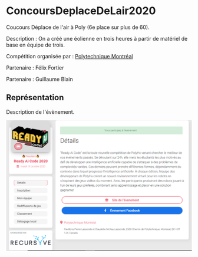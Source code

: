 # ConcoursDeplaceDeLair2020

Coucours Déplace de l'air à Poly (6e place sur plus de 60).

Description : On a créé une éolienne en trois heures à partir de matériel de base en équipe de trois.

Compétition organisée par : [Polytechnique Montréal](https://www.polymtl.ca/futur/deplacedelair)

Partenaire : Félix Fortier

Partenaire : Guillaume Blain

## Représentation

Description de l'évènement.

![alt text](https://github.com/TritzA/HackathonReadyForAi2020/blob/master/classement/evenement.PNG)
